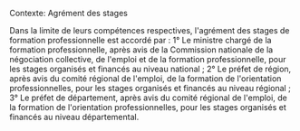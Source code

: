 Contexte: Agrément des stages

Dans la limite de leurs compétences respectives, l'agrément des stages de formation professionnelle est accordé par : 1° Le ministre chargé de la formation professionnelle, après avis de la Commission nationale de la négociation collective, de l'emploi et de la formation professionnelle, pour les stages organisés et financés au niveau national ; 2° Le préfet de région, après avis du comité régional de l'emploi, de la formation de l'orientation professionnelles, pour les stages organisés et financés au niveau régional ; 3° Le préfet de département, après avis du comité régional de l'emploi, de la formation de l'orientation professionnelles, pour les stages organisés et financés au niveau départemental.